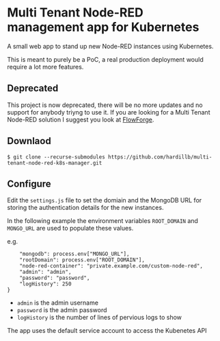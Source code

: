 # Multi Tenant Node-RED management app for Kubernetes

A small web app to stand up new Node-RED instances using Kubernetes.

This is meant to purely be a PoC, a real production deployment would require a lot
more features.

## Deprecated 

This project is now deprecated, there will be no more updates and no support for anybody triyng to use it. If you are looking for a Multi Tenant Node-RED solution I suggest you look at [FlowForge](https://flowforge.com).

## Downlaod

```
$ git clone --recurse-submodules https://github.com/hardillb/multi-tenant-node-red-k8s-manager.git
```

## Configure

Edit the `settings.js` file to set the domiain and the MongoDB URL for storing the authentication details for the new instances.

In the following example the environment variables `ROOT_DOMAIN` and `MONGO_URL` are used to populate these values.

e.g.

```module.exports = {
	"mongodb": process.env["MONGO_URL"],
	"rootDomain": process.env["ROOT_DOMAIN"],
	"node-red-container": "private.example.com/custom-node-red",
	"admin": "admin",
	"password": "password",
	"logHistory": 250
}
```

 - `admin` is the admin username
 - `password` is the admin password
 - `logHistory` is the number of lines of pervious logs to show

 The app uses the default service account to access the Kubenetes API
